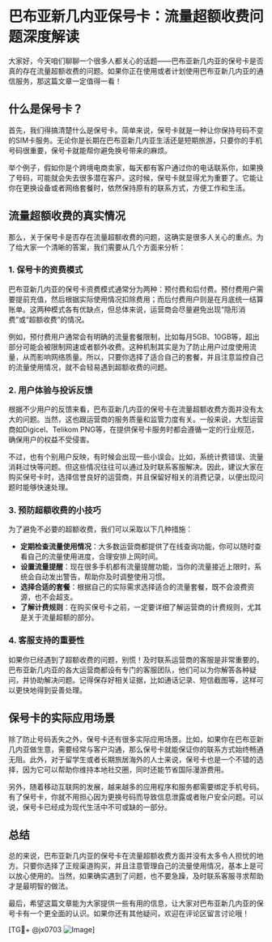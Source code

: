 # 巴布亚新几内亚保号卡：流量超额收费问题深度解读

大家好，今天咱们聊聊一个很多人都关心的话题——巴布亚新几内亚的保号卡是否真的存在流量超额收费的问题。如果你正在使用或者计划使用巴布亚新几内亚的通信服务，那这篇文章一定值得一看！

## 什么是保号卡？

首先，我们得搞清楚什么是保号卡。简单来说，保号卡就是一种让你保持号码不变的SIM卡服务。无论你是长期在巴布亚新几内亚生活还是短期旅游，只要你的手机号码很重要，保号卡就能帮你避免换号带来的麻烦。

举个例子，假如你是个跨境电商卖家，每天都有客户通过你的电话联系你，如果换了号码，可能就会失去很多潜在客户。这时候，保号卡就显得尤为重要了。它能让你在更换设备或者网络套餐时，依然保持原有的联系方式，方便工作和生活。

## 流量超额收费的真实情况

那么，关于保号卡是否存在流量超额收费的问题，这确实是很多人关心的重点。为了给大家一个清晰的答案，我们需要从几个方面来分析：

### 1. 保号卡的资费模式

巴布亚新几内亚的保号卡资费模式通常分为两种：预付费和后付费。预付费用户需要提前充值，然后根据实际使用情况扣除费用；而后付费用户则是在月底统一结算账单。这两种模式各有优缺点，但总体来说，运营商会尽量避免出现“隐形消费”或“超额收费”的情况。

例如，预付费用户通常会有明确的流量套餐限制，比如每月5GB、10GB等，超出部分可能会被限制网速或者额外收费。这种机制其实是为了防止用户过度使用流量，从而影响网络质量。所以，只要你选择了适合自己的套餐，并且注意监控自己的流量使用情况，就不会轻易遇到超额收费的问题。

### 2. 用户体验与投诉反馈

根据不少用户的反馈来看，巴布亚新几内亚的保号卡在流量超额收费方面并没有太大的问题。当然，这也跟运营商的服务质量和监管力度有关。一般来说，大型运营商如Digicel、Telikom PNG等，在提供保号卡服务时都会遵循一定的行业规范，确保用户的权益不受侵害。

不过，也有个别用户反映，有时候会出现一些小误会。比如，系统计费错误、流量消耗过快等问题。但这些情况往往可以通过及时联系客服解决。因此，建议大家在购买保号卡时，选择信誉良好的运营商，并且保留好相关的消费记录，以便出现问题时能够快速处理。

### 3. 预防超额收费的小技巧

为了避免不必要的超额收费，我们可以采取以下几种措施：

- **定期检查流量使用情况**：大多数运营商都提供了在线查询功能，你可以随时查看自己的流量使用进度，合理安排上网时间。
- **设置流量提醒**：现在很多手机都有流量提醒功能，当你的流量接近上限时，系统会自动发出警告，帮助你及时调整使用习惯。
- **选择合适的套餐**：根据自己的实际需求选择适合的流量套餐，既不会浪费资源，也不会超支。
- **了解计费规则**：在购买保号卡之前，一定要详细了解运营商的计费规则，尤其是关于流量超额的部分。

### 4. 客服支持的重要性

如果你已经遇到了超额收费的问题，别慌！及时联系运营商的客服是非常重要的。巴布亚新几内亚的各大运营商都设有专门的客服团队，他们可以为你解答各种疑问，并协助解决问题。记得保存好相关证据，比如通话记录、短信截图等，这样可以更快地得到妥善处理。

## 保号卡的实际应用场景

除了防止号码丢失之外，保号卡还有很多实际应用场景。比如，如果你在巴布亚新几内亚做生意，需要经常与客户沟通，那么保号卡就能保证你的联系方式始终畅通无阻。此外，对于留学生或者长期旅居海外的人士来说，保号卡也是一个不错的选择，因为它可以帮助你维持本地社交圈，同时还能节省国际漫游费用。

另外，随着移动互联网的发展，越来越多的应用程序和服务都需要绑定手机号码。有了保号卡，你就不用担心因为更换号码而导致信息泄露或者账户安全问题。可以说，保号卡已经成为现代生活中不可或缺的一部分。

## 总结

总的来说，巴布亚新几内亚的保号卡在流量超额收费方面并没有太多令人担忧的地方。只要你选择了正规渠道购买，并且注意管理自己的流量使用情况，基本上是可以放心使用的。当然，如果确实遇到了问题，也不要急躁，及时联系客服寻求帮助才是最明智的做法。

最后，希望这篇文章能为大家提供一些有用的信息，让大家对巴布亚新几内亚的保号卡有一个更全面的认识。如果你还有其他疑问，欢迎在评论区留言讨论哦！

[TG💪+ @jx0703 ![Image](https://github.com/user-attachments/assets/dbca1d08-cadb-493c-b0ec-ad6f7a83f270)]